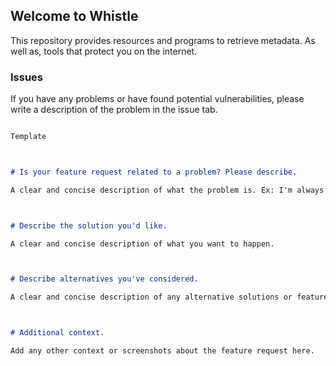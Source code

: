 ## Welcome to Whistle



This repository provides resources and programs to retrieve metadata. As well as, tools that protect you on the internet.



### Issues



If you have any problems or have found potential vulnerabilities, please write a description of the problem in the issue tab.



```markdown

Template



# Is your feature request related to a problem? Please describe.

A clear and concise description of what the problem is. Ex: I'm always frustrated when [...]



# Describe the solution you'd like.

A clear and concise description of what you want to happen.



# Describe alternatives you've considered.

A clear and concise description of any alternative solutions or features you've considered.



# Additional context.

Add any other context or screenshots about the feature request here.



```
